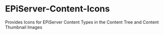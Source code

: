 # EPiServer-Content-Icons
Provides Icons for EPiServer Content Types in the Content Tree and Content Thumbnail Images
